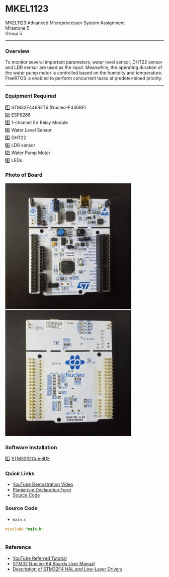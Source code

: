 # MKEL1123
MKEL1123 Advanced Microprocessor System Assignment 
<br>
Milestone 5
<br>
Group 5

---
### **Overview**
To monitor several important parameters, water level sensor, DHT22 sensor and LDR sensor are used as the input. Meanwhile, the operating duration of the water pump motor is controlled based on the humidity and temperature. FreeRTOS is enabled to perform concurrent tasks at predetermined priority. 

---
### **Equipment Required**
:one: STM32F446RET6 (Nucleo-F446RF) <br>
:two: ESP8266 <br>
:three: 1-channel 5V Relay Module <br>
:four: Water Level Sensor <br>
:five: DHT22 <br>
:six: LDR sensor <br>
:seven: Water Pump Motor <br>
:eight: LEDs <br>

### **Photo of Board**
<img src="https://github.com/meitung/MKEL1123/blob/main/milestone1/Photo%20of%20Board/Front%20of%20Board.jpg" height="400px" width="400px" >
<img src="https://github.com/meitung/MKEL1123/blob/main/milestone1/Photo%20of%20Board/Back%20of%20Board.jpg" height="400px" width="400px" >

### **Software Installation**
:one: [STM3232CubeIDE](https://www.st.com/en/development-tools/stm32cubeide.html)

### **Quick Links**
- [YouTube Demostration Video](https://youtu.be/L6ZIIia__Tc)
- [Plagiarism Declaration Form](https://drive.google.com/file/d/1Plq23TwlS19BEvZTGlQb8P0T4vDp0Bwa/view)
- [Source Code](https://github.com/meitung/MKEL1123/tree/main/milestone1/milestone_1_LED_blink)

### Source Code
* `main.c`
```C
#include "main.h"



```
### Reference
- [YouTube Referred Tutorial](https://youtu.be/hyZS2p1tW-g)
- [STM32 Nucleo-64 Boards User Manual](https://drive.google.com/file/d/1GAqdJ5bWztGX7JlX7BPyD6pmOoSrM1mf/view?usp=sharing)
- [Description of STM32F4 HAL and Low-Layer Drivers](https://drive.google.com/file/d/1y4wEi0xtDwZTLbO_yoIVwKH5LEFnJ6sZ/view?usp=sharing)
